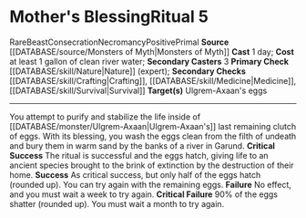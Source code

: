 ﻿---
cost: at least 1 gallon of clean river water
heighten_level: '5'
id: '75'
level: '5'
name: Mother's Blessing
primary_check: '[[DATABASE/skill/Nature|Nature]] (expert)'
rarity: Rare
school: Necromancy
secondary_casters: '3'
secondary_check: '[[DATABASE/skill/Crafting|Crafting]] , [[DATABASE/skill/Medicine|Medicine]]
  , [[DATABASE/skill/Survival|Survival]]'
source: '[[DATABASE/source/Monsters of Myth|Monsters of Myth]]'
target: Ulgrem-Axaan's eggs
trait:
- '[[DATABASE/trait/Beast|Beast]]'
- '[[DATABASE/trait/Consecration|Consecration]]'
- '[[DATABASE/trait/Necromancy|Necromancy]]'
- '[[DATABASE/trait/Positive|Positive]]'
- '[[DATABASE/trait/Primal|Primal]]'
- '[[DATABASE/trait/Rare|Rare]]'
type: Ritual

---
# Mother's Blessing<span class="item-type">Ritual 5</span>

<span class="trait-rare item-trait">Rare</span><span class="item-trait">Beast</span><span class="item-trait">Consecration</span><span class="item-trait">Necromancy</span><span class="item-trait">Positive</span><span class="item-trait">Primal</span>
**Source** [[DATABASE/source/Monsters of Myth|Monsters of Myth]]
**Cast** 1 day; **Cost** at least 1 gallon of clean river water; **Secondary Casters** 3
**Primary Check** [[DATABASE/skill/Nature|Nature]] (expert); **Secondary Checks** [[DATABASE/skill/Crafting|Crafting]], [[DATABASE/skill/Medicine|Medicine]], [[DATABASE/skill/Survival|Survival]]
**Target(s)** Ulgrem-Axaan's eggs

---
You attempt to purify and stabilize the life inside of [[DATABASE/monster/Ulgrem-Axaan|Ulgrem-Axaan's]] last remaining clutch of eggs. With its blessing, you wash the eggs clean from the filth of undeath and bury them in warm sand by the banks of a river in Garund.
**Critical Success** The ritual is successful and the eggs hatch, giving life to an ancient species brought to the brink of extinction by the destruction of their home.
**Success** As critical success, but only half of the eggs hatch (rounded up). You can try again with the remaining eggs.
**Failure** No effect, and you must wait a week to try again.
**Critical Failure** 90% of the eggs shatter (rounded up). You must wait a month to try again.